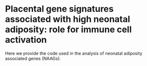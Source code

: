 # Placental gene signatures associated with high neonatal adiposity: role for immune cell activation

Here we provide the code used in the analysis of neonatal adiposity associated genes (NAAGs). 